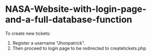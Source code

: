 # NASA-Website-with-login-page-and-a-full-database-function
To create new tickets: 
1. Register a username "Jhonpatrick".
2. Then proceed to login page to be redirected to createtickets.php
